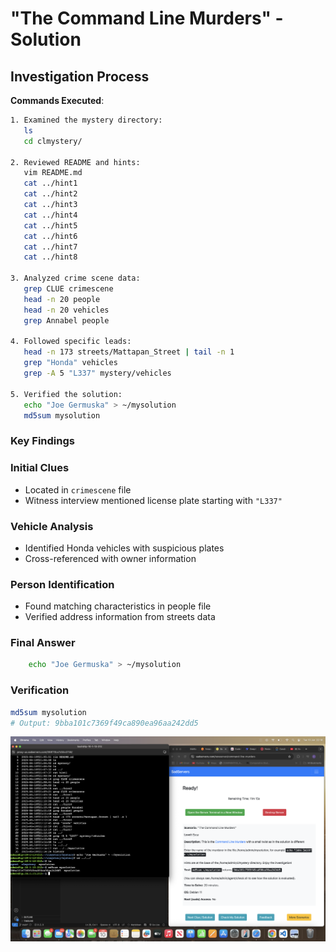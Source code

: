 # "The Command Line Murders" - Solution

## Investigation Process

**Commands Executed**:
```bash
1. Examined the mystery directory:
   ls
   cd clmystery/

2. Reviewed README and hints:
   vim README.md
   cat ../hint1
   cat ../hint2
   cat ../hint3
   cat ../hint4
   cat ../hint5
   cat ../hint6
   cat ../hint7
   cat ../hint8

3. Analyzed crime scene data:
   grep CLUE crimescene
   head -n 20 people
   head -n 20 vehicles
   grep Annabel people

4. Followed specific leads:
   head -n 173 streets/Mattapan_Street | tail -n 1
   grep "Honda" vehicles
   grep -A 5 "L337" mystery/vehicles

5. Verified the solution:
   echo "Joe Germuska" > ~/mysolution
   md5sum mysolution
```

### Key Findings

### Initial Clues
- Located in `crimescene` file  
- Witness interview mentioned license plate starting with `"L337"`  

### Vehicle Analysis
- Identified Honda vehicles with suspicious plates
- Cross-referenced with owner information

### Person Identification
- Found matching characteristics in people file
- Verified address information from streets data

### Final Answer

```bash
    echo "Joe Germuska" > ~/mysolution
```

### Verification

```bash
md5sum mysolution
# Output: 9bba101c7369f49ca890ea96aa242dd5
```

![Sad Server-S2](images.png/Sad%20Server-S3.png)